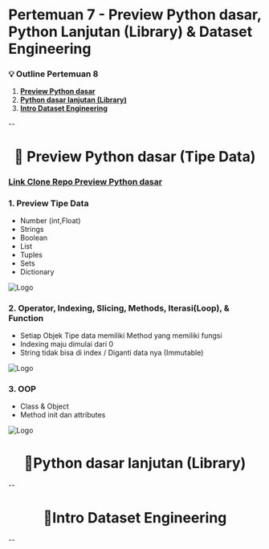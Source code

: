 # Pertemuan 7 - Preview Python dasar, Python Lanjutan (Library) & Dataset Engineering

### 💡 Outline Pertemuan 8
1. **[Preview Python dasar](-preview-python-dasar-tipe-data-link-repo-preview-python-dasar-)**
2. **[Python dasar lanjutan (Library)](#python-dasar-lanjutan-library-)**
3. **[Intro Dataset Engineering](#intro-dataset-engineering-)**


--

<h1 align="center">📍 Preview Python dasar (Tipe Data) </h1>

### [Link Clone Repo Preview Python dasar](https://github.com/HenryAi-SIBERMU/Pertemuan08-Python-Lanjutan-library-Intro-Dataset-Engineering/blob/main/1.%20Preview%20python%20dasar%20.ipynb)
### 1. Preview Tipe Data
- Number (int,Float)
- Strings
- Boolean
- List
- Tuples
- Sets
- Dictionary

![Logo](https://i.ibb.co/nnCZrfL/Steam-VR-url.png)

### 2. Operator, Indexing, Slicing, Methods, Iterasi(Loop), & Function
- Setiap Objek Tipe data memiliki Method yang memiliki fungsi 
- Indexing maju dimulai dari 0
- String tidak bisa di index / Diganti data nya (Immutable)

![Logo](https://i1.faceprep.in/Companies-1/string-slicing-in-python.png)

### 3. OOP 
- Class & Object 
- Method init dan attributes

![Logo](https://i.ibb.co/h812wNz/Untitled-picture.png)

<h1 align="center">📍Python dasar lanjutan (Library) </h1>

--


<h1 align="center">📍Intro Dataset Engineering </h1>
--
